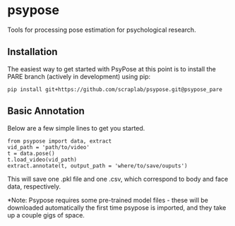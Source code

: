# psypose
Tools for processing pose estimation for psychological research.

## Installation 
The easiest way to get started with PsyPose at this point is to install the PARE branch (actively in development) using pip:
```
pip install git+https://github.com/scraplab/psypose.git@psypose_pare
```

## Basic Annotation
Below are a few simple lines to get you started. 
```
from psypose import data, extract
vid_path = 'path/to/video'
t = data.pose()
t.load_video(vid_path)
extract.annotate(t, output_path = 'where/to/save/ouputs')
```
This will save one .pkl file and one .csv, which correspond to body and face data, respectively. 

*Note: Psypose requires some pre-trained model files - these will be downloaded automatically the first time psypose is imported, and they take up a couple gigs of space. 
